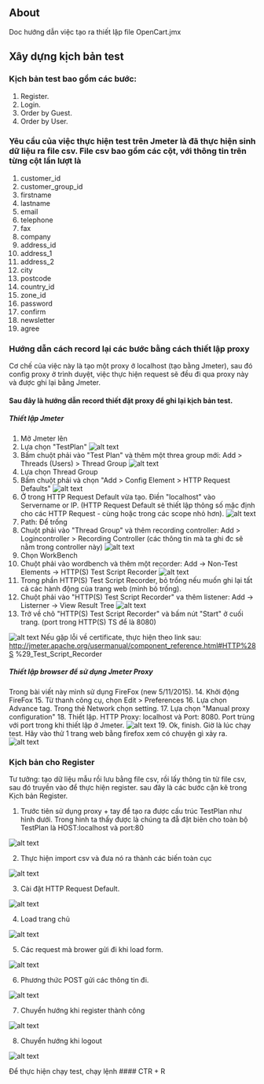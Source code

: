 ## About	
Doc hướng dẫn việc tạo ra thiết lập file OpenCart.jmx

## Xây dựng kịch bản test
### Kịch bản test bao gồm các bước:
1. Register.
2. Login.
3. Order by Guest.
4. Order by User.

### Yêu cầu của việc thực hiện test trên Jmeter là đã thực hiện sinh dữ liệu ra file csv. File csv bao gồm các cột, với thông tin trên từng cột lần lượt là
1. customer_id
2. customer_group_id
3. firstname
4. lastname
5. email
6. telephone
7. fax
8. company
9. address_id
10. address_1
11. address_2
12. city
13. postcode
14. country_id
15. zone_id
16. password
17. confirm
18. newsletter
19. agree

### Hướng dẫn cách record lại các bước bằng cách thiết lập proxy
Cơ chế của việc này là tạo một proxy ở localhost (tạo bằng Jmeter), sau đó config proxy ở trình duyệt, việc thực hiện request sẽ đều đi qua proxy này và được ghi lại bằng Jmeter. 
#### Sau đây là hướng dẫn record thiết đặt proxy để ghi lại kịch bản test.
##### Thiết lập Jmeter
1. Mở Jmeter lên
2. Lựa chọn "TestPlan"
![alt text][1]
3. Bấm chuột phải vào "Test Plan" và thêm một threa group mới: Add > Threads (Users) > Thread Group
![alt text][3]
4. Lựa chọn Thread Group
5. Bấm chuột phải và chọn "Add > Config Element > HTTP Request Defaults"
![alt text][5]
6. Ở trong HTTP Request Default vừa tạo. Điền "localhost" vào Servername or IP. (HTTP Request Default sẽ thiết lập thông số mặc định cho các HTTP Request - cùng hoặc trong các scope nhỏ hơn).
![alt text][6]
7. Path: Để trống
8. Chuột phải vào "Thread Group" và thêm recording controller: Add > Logincontroller > Recording Controller (các thông tin mà ta ghi đc sẽ nằm trong controller này)
![alt text][8]
9. Chọn WorkBench
10. Chuột phải vào wordbench và thêm một recorder: Add -> Non-Test Elements -> HTTP(S) Test Script Recorder
![alt text][10]
11. Trong phần HTTP(S) Test Script Recorder, bỏ trống nếu muốn ghi lại tất cả các hành động của trang web (mình bỏ trống). 
12. Chuột phải vào "HTTP(S) Test Script Recorder" va thêm listener: Add -> Listerner -> View Result Tree
![alt text][12]
13. Trở về chõ "HTTP(S) Test Script Recorder" và bấm nút "Start" ở cuối trang. (port trong HTTP(S) TS để là 8080)

![alt text][13]
Nếu gặp lỗi về certificate, thực hiện theo link sau:
http://jmeter.apache.org/usermanual/component_reference.html#HTTP%28S
%29_Test_Script_Recorder

##### Thiết lập browser để sử dụng Jmeter Proxy
Trong bài viết này mình sử dụng FireFox (new 5/11/2015). 
14. Khởi động FireFox
15. Từ thanh công cụ, chọn Edit > Preferences
16. Lựa chọn Advance tag. Trong thẻ Network chọn setting.
17. Lựa chọn "Manual proxy configuration"
18. Thiết lập. HTTP Proxy: localhost và Port: 8080. Port trùng với port trong khi thiết lập ở Jmeter.
![alt text][18]
19. Ok, finish. Giờ là lúc chạy test. Hãy vào thử 1 trang web bằng firefox xem có chuyện gì xảy ra.
![alt text][19]


[1]: https://github.com/tranhuucuong91/autoscaling/blob/master/Jmeter%20Test%20Plan/Test%20Plan/images/1.png
[3]: https://github.com/tranhuucuong91/autoscaling/blob/master/Jmeter%20Test%20Plan/Test%20Plan/images/3.png
[5]: https://github.com/tranhuucuong91/autoscaling/blob/master/Jmeter%20Test%20Plan/Test%20Plan/images/5.png
[6]: https://github.com/tranhuucuong91/autoscaling/blob/master/Jmeter%20Test%20Plan/Test%20Plan/images/6.png
[8]: https://github.com/tranhuucuong91/autoscaling/blob/master/Jmeter%20Test%20Plan/Test%20Plan/images/8.png
[10]: https://github.com/tranhuucuong91/autoscaling/blob/master/Jmeter%20Test%20Plan/Test%20Plan/images/10.png
[12]: https://github.com/tranhuucuong91/autoscaling/blob/master/Jmeter%20Test%20Plan/Test%20Plan/images/12.png
[13]: https://github.com/tranhuucuong91/autoscaling/blob/master/Jmeter%20Test%20Plan/Test%20Plan/images/13.png
[18]: https://github.com/tranhuucuong91/autoscaling/blob/master/Jmeter%20Test%20Plan/Test%20Plan/images/18.png
[19]: https://github.com/tranhuucuong91/autoscaling/blob/master/Jmeter%20Test%20Plan/Test%20Plan/images/19.png



### Kịch bản cho Register
Tư tưởng: tạo dữ liệu mẫu rồi lưu bằng file csv, rồi lấy thông tin từ file csv, sau đó truyền vào để thực hiện register. 
sau đây là các bước cặn kẽ trong Kịch bản Register.

1. Trước tiên sử dụng proxy + tay để tạo ra được cấu trúc TestPlan như hình dưới. Trong hình ta thấy được là chúng ta đẵ đặt biên cho toàn bộ TestPlan là HOST:localhost và port:80

![alt text][21]

2. Thực hiện import csv và đưa nó ra thành các biến toàn cục

![alt text][22]

3. Cài đặt HTTP Request Default.

![alt text][23]

4. Load trang chủ

![alt text][24]

5. Các request mà brower gửi đi khi load form.

![alt text][25]

6. Phương thức POST gửi các thông tin đi.

![alt text][26]

7. Chuyển hướng khi register thành công

![alt text][28]

8. Chuyển hướng khi logout

![alt text][29]


Để thực hiện chạy test, chạy lệnh #### CTR + R


[21]: https://github.com/tranhuucuong91/autoscaling/blob/master/Jmeter%20Test%20Plan/Test%20Plan/images/21.png
[22]: https://github.com/tranhuucuong91/autoscaling/blob/master/Jmeter%20Test%20Plan/Test%20Plan/images/22.png
[23]: https://github.com/tranhuucuong91/autoscaling/blob/master/Jmeter%20Test%20Plan/Test%20Plan/images/23.png
[24]: https://github.com/tranhuucuong91/autoscaling/blob/master/Jmeter%20Test%20Plan/Test%20Plan/images/24.png
[25]: https://github.com/tranhuucuong91/autoscaling/blob/master/Jmeter%20Test%20Plan/Test%20Plan/images/25.png
[26]: https://github.com/tranhuucuong91/autoscaling/blob/master/Jmeter%20Test%20Plan/Test%20Plan/images/26.png
[28]: https://github.com/tranhuucuong91/autoscaling/blob/master/Jmeter%20Test%20Plan/Test%20Plan/images/28.png
[29]: https://github.com/tranhuucuong91/autoscaling/blob/master/Jmeter%20Test%20Plan/Test%20Plan/images/29.png






